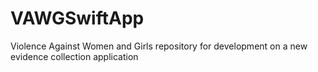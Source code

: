 # VAWGSwiftApp
Violence Against Women and Girls repository for development on a new evidence collection application
